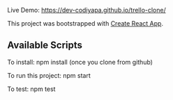 Live Demo: https://dev-codiyapa.github.io/trello-clone/

This project was bootstrapped with [Create React App](https://github.com/facebook/create-react-app).

## Available Scripts
 To install: npm install (once you clone from github)
 
 To run this project: npm start
 
 To test: npm test


